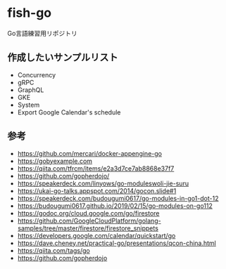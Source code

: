 # fish-go
Go言語練習用リポジトリ

## 作成したいサンプルリスト
- Concurrency
- gRPC
- GraphQL
- GKE
- System
- Export Google Calendar's schedule

## 参考
- https://github.com/mercari/docker-appengine-go
- https://gobyexample.com
- https://qiita.com/tfrcm/items/e2a3d7ce7ab8868e37f7
- https://github.com/gopherdojo/
- https://speakerdeck.com/linyows/go-moduleswoli-jie-suru
- https://ukai-go-talks.appspot.com/2014/gocon.slide#1
- https://speakerdeck.com/budougumi0617/go-modules-in-go1-dot-12
- https://budougumi0617.github.io/2019/02/15/go-modules-on-go112
- https://godoc.org/cloud.google.com/go/firestore
- https://github.com/GoogleCloudPlatform/golang-samples/tree/master/firestore/firestore_snippets
- https://developers.google.com/calendar/quickstart/go
- https://dave.cheney.net/practical-go/presentations/qcon-china.html
- https://qiita.com/tags/go
- https://github.com/gopherdojo
